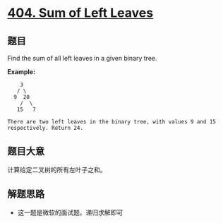 # [404. Sum of Left Leaves](https://leetcode.com/problems/sum-of-left-leaves/)


## 题目

Find the sum of all left leaves in a given binary tree.

**Example:**

        3
       / \
      9  20
        /  \
       15   7
    
    There are two left leaves in the binary tree, with values 9 and 15 respectively. Return 24.


## 题目大意

计算给定二叉树的所有左叶子之和。


## 解题思路


- 这一题是微软的面试题。递归求解即可

